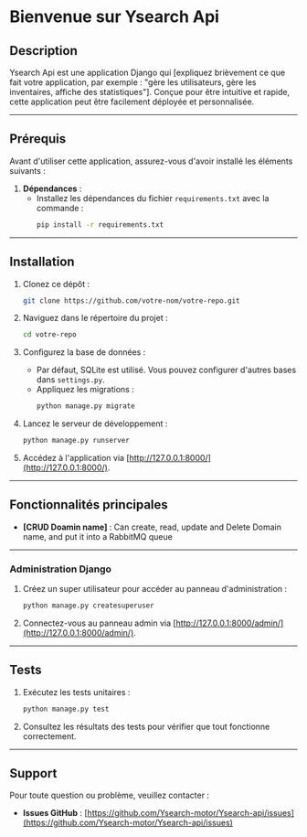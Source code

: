 # Bienvenue sur Ysearch Api

## Description
Ysearch Api est une application Django qui [expliquez brièvement ce que fait votre application, par exemple : "gère les utilisateurs, gère les inventaires, affiche des statistiques"]. Conçue pour être intuitive et rapide, cette application peut être facilement déployée et personnalisée.

---

## Prérequis
Avant d'utiliser cette application, assurez-vous d'avoir installé les éléments suivants :

1. **Dépendances** :
   - Installez les dépendances du fichier `requirements.txt` avec la commande :
     ```bash
     pip install -r requirements.txt
     ```

---

## Installation
1. Clonez ce dépôt :
   ```bash
   git clone https://github.com/votre-nom/votre-repo.git
   ```

2. Naviguez dans le répertoire du projet :
   ```bash
   cd votre-repo
   ```

3. Configurez la base de données :
   - Par défaut, SQLite est utilisé. Vous pouvez configurer d'autres bases dans `settings.py`.
   - Appliquez les migrations :
     ```bash
     python manage.py migrate
     ```

4. Lancez le serveur de développement :
   ```bash
   python manage.py runserver
   ```

5. Accédez à l'application via [http://127.0.0.1:8000/](http://127.0.0.1:8000/).

---

## Fonctionnalités principales
- **[CRUD Doamin name]** : Can create, read, update and Delete Domain name, and put it into a RabbitMQ queue
<!-- - **[Fonctionnalité 2]** : Description concise. -->
<!-- - **[Fonctionnalité 3]** : Description concise. -->

---

<!-- ## Configuration supplémentaire
### Fichier `.env` (si applicable)
Créez un fichier `.env` à la racine et ajoutez-y les clés suivantes :
```
DEBUG=True
SECRET_KEY=votre_cle_secrete
DATABASE_URL=votre_url_de_base_de_donnees
```
Utilisez la librairie `django-environ` pour charger ces variables dans votre projet. -->

### Administration Django
1. Créez un super utilisateur pour accéder au panneau d'administration :
   ```bash
   python manage.py createsuperuser
   ```
2. Connectez-vous au panneau admin via [http://127.0.0.1:8000/admin/](http://127.0.0.1:8000/admin/).

---

## Tests
1. Exécutez les tests unitaires :
   ```bash
   python manage.py test
   ```
2. Consultez les résultats des tests pour vérifier que tout fonctionne correctement.

---

## Support
Pour toute question ou problème, veuillez contacter :
<!-- - **Email** :  -->
- **Issues GitHub** : [https://github.com/Ysearch-motor/Ysearch-api/issues](https://github.com/Ysearch-motor/Ysearch-api/issues)
